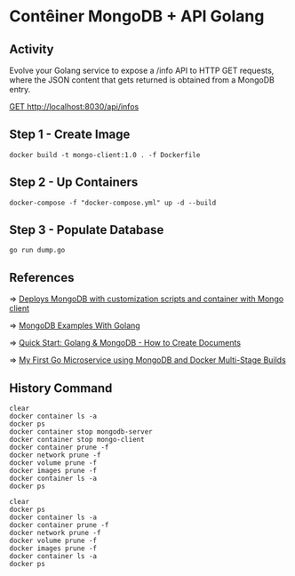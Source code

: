 # Contêiner MongoDB + API Golang

## Activity

Evolve your Golang service to expose a /info API to HTTP GET requests, where the JSON content that gets returned is obtained from a MongoDB entry.

[GET http://localhost:8030/api/infos](http://localhost:8030/api/infos)

## Step 1 - Create Image

```shell
docker build -t mongo-client:1.0 . -f Dockerfile
```

## Step 2 - Up Containers

```shell
docker-compose -f "docker-compose.yml" up -d --build
```

## Step 3 - Populate Database

```shell
go run dump.go
```

## References

&#8658; [Deploys MongoDB with customization scripts and container with Mongo client](https://github.com/fabianlee/docker-mongodb/blob/master/docker-compose.yml)

&#8658; [MongoDB Examples With Golang](https://blog.ruanbekker.com/blog/2019/04/17/mongodb-examples-with-golang/)

&#8658; [Quick Start: Golang & MongoDB - How to Create Documents](https://www.mongodb.com/blog/post/quick-start-golang--mongodb--how-to-create-documents)

&#8658; [My First Go Microservice using MongoDB and Docker Multi-Stage Builds](https://www.melvinvivas.com/my-first-go-microservice/)

## History Command

```shell
clear
docker container ls -a
docker ps
docker container stop mongodb-server
docker container stop mongo-client
docker container prune -f
docker network prune -f
docker volume prune -f
docker images prune -f
docker container ls -a
docker ps
```

```shell
clear
docker ps
docker container ls -a
docker container prune -f
docker network prune -f
docker volume prune -f
docker images prune -f
docker container ls -a
docker ps
```